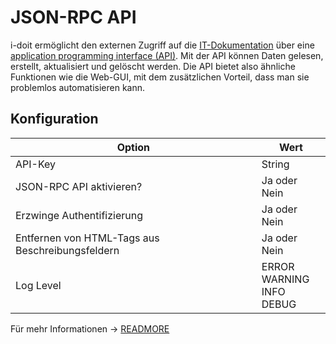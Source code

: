 # JSON-RPC API

i-doit ermöglicht den externen Zugriff auf die [IT-Dokumentation](../../../../glossar.md) über eine [application programming interface (API)](https://en.wikipedia.org/wiki/Application_programming_interface). Mit der API können Daten gelesen, erstellt, aktualisiert und gelöscht werden. Die API bietet also ähnliche Funktionen wie die Web-GUI, mit dem zusätzlichen Vorteil, dass man sie problemlos automatisieren kann.

## Konfiguration

| Option | Wert |
| - | - |
| API-Key| String |
| JSON-RPC API aktivieren? | Ja oder Nein |
| Erzwinge Authentifizierung | Ja oder Nein |
| Entfernen von HTML-Tags aus Beschreibungsfeldern | Ja oder Nein |
| Log Level | ERROR<br>WARNING<br>INFO<br>DEBUG |

Für mehr Informationen -> [READMORE](../../../../i-doit-pro-add-ons/api/index.md)

